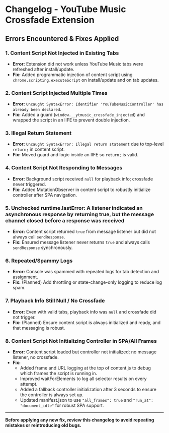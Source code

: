 # Changelog - YouTube Music Crossfade Extension

## Errors Encountered & Fixes Applied

### 1. Content Script Not Injected in Existing Tabs
- **Error:** Extension did not work unless YouTube Music tabs were refreshed after install/update.
- **Fix:** Added programmatic injection of content script using `chrome.scripting.executeScript` on install/update and on tab updates.

### 2. Content Script Injected Multiple Times
- **Error:** `Uncaught SyntaxError: Identifier 'YouTubeMusicController' has already been declared`.
- **Fix:** Added a guard (`window.__ytmusic_crossfade_injected`) and wrapped the script in an IIFE to prevent double injection.

### 3. Illegal Return Statement
- **Error:** `Uncaught SyntaxError: Illegal return statement` due to top-level `return;` in content script.
- **Fix:** Moved guard and logic inside an IIFE so `return;` is valid.

### 4. Content Script Not Responding to Messages
- **Error:** Background script received `null` for playback info; crossfade never triggered.
- **Fix:** Added MutationObserver in content script to robustly initialize controller after SPA navigation.

### 5. Unchecked runtime.lastError: A listener indicated an asynchronous response by returning true, but the message channel closed before a response was received
- **Error:** Content script returned `true` from message listener but did not always call `sendResponse`.
- **Fix:** Ensured message listener never returns `true` and always calls `sendResponse` synchronously.

### 6. Repeated/Spammy Logs
- **Error:** Console was spammed with repeated logs for tab detection and assignment.
- **Fix:** (Planned) Add throttling or state-change-only logging to reduce log spam.

### 7. Playback Info Still Null / No Crossfade
- **Error:** Even with valid tabs, playback info was `null` and crossfade did not trigger.
- **Fix:** (Planned) Ensure content script is always initialized and ready, and that messaging is robust.

### 8. Content Script Not Initializing Controller in SPA/All Frames
- **Error:** Content script loaded but controller not initialized; no message listener, no crossfade.
- **Fix:**
  - Added frame and URL logging at the top of content.js to debug which frames the script is running in.
  - Improved waitForElements to log all selector results on every attempt.
  - Added a fallback controller initialization after 3 seconds to ensure the controller is always set up.
  - Updated manifest.json to use `"all_frames": true` and `"run_at": "document_idle"` for robust SPA support.

---

**Before applying any new fix, review this changelog to avoid repeating mistakes or reintroducing old bugs.** 